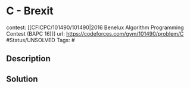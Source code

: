 # C - Brexit

contest: [[CFICPC/101490/101490|2016 Benelux Algorithm Programming Contest (BAPC 16)]]
url: https://codeforces.com/gym/101490/problem/C
#Status/UNSOLVED
Tags: #

## Description

## Solution

